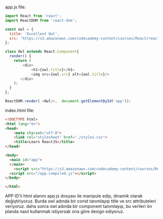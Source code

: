 
app.js file:

```Javascript
import React from 'react';
import ReactDOM from 'react-dom';

const owl = {
  title: 'Excellent Owl',
  src: 'https://s3.amazonaws.com/codecademy-content/courses/React/react_photo-owl.jpg'
};

class Owl extends React.Component{
  render() {
    return (
    	<div>
            <h1>{owl.title}</h1>
            <img src={owl.src} alt={owl.title}/>
       </div>
    ); 
  }
};

ReactDOM.render( <Owl/>,  document.getElementById('app'));

```

index.html file:

```HTML
<!DOCTYPE html>
<html lang="en">
<head>
	<meta charset="utf-8">
	<link rel="stylesheet" href="./styles.css">
	<title>Learn ReactJS</title>
</head>

<body>
  <main id="app">
  </main>
	<script src="https://s3.amazonaws.com/codecademy-content/courses/React/react-course-bundle.min.js"></script>
  <script src="/app.compiled.js"></script>
</body>

</html>
```

 APP ID'li html alanını app.js dosyası ile manipule edip, dinamik olarak değiştiriyoruz. Burda owl adında bir const
 tanımlayıp title ve src attributeleri veriyoruz. daha sonra owl adında bir component tanımlayıp, bu verileri ön planda 
 nasıl kullanmak istiyorsak ona göre design ediyoruz.

 
